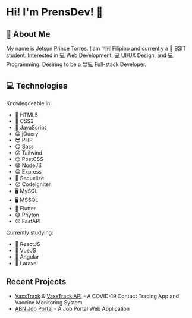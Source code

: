 # Hi! I'm PrensDev! 👋

## 👦 About Me

My name is Jetsun Prince Torres. I am 🇵🇭 Filipino and currently a 👦 BSIT student. Interested in 💻 Web Development, 💻 UI/UX Design, and 💻 Programming. Desiring to be a 😎💻 Full-stack Developer.

## 💻 Technologies

Knowlegdeable in:

- 💪 HTML5
- 💪 CSS3
- 🤘 JavaScript
- 😀 jQuery
- 😎 PHP
- 😏 Sass
- 😜 Tailwind
- 😏 PostCSS
- 😁 NodeJS
- 😀 Express
- 🤗 Sequelize
- 😮 CodeIgniter
- 🖥 MySQL
- 🖥 MSSQL
- 📱 Flutter 
- 😅 Phyton
- 😖 FastAPI

Currently studying:
- 🤗 ReactJS
- 🤗 VueJS
- 🤗 Angular
- 🤗 Laravel

## Recent Projects

- [VaxxTraxk](https://github.com/PrensDev/vaxxtrack) & [VaxxTrack API](https://github.com/PrensDev/vaxxtrack-api) - A COVID-19 Contact Tracing App and Vaccine Monitoring System
- [ABN Job Portal](https://github.com/PrensDev/ABN-Job-Portal) - A Job Portal Web Application
